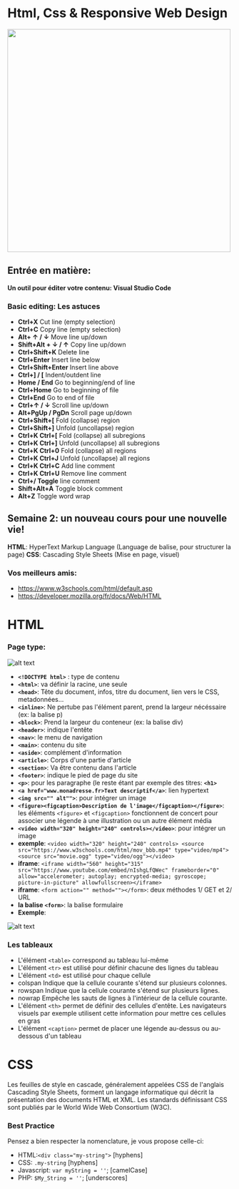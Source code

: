 # Html, Css & Responsive Web Design
<img src="https://r.hswstatic.com/w_907/gif/tesla-cat.jpg"  width="500"/>

## Entrée en matière:
**Un outil pour éditer votre contenu: Visual Studio Code**

### Basic editing: Les astuces

- **Ctrl+X** Cut line (empty selection)
- **Ctrl+C** Copy line (empty selection)
- **Alt+ ↑ / ↓** Move line up/down
- **Shift+Alt + ↓ / ↑** Copy line up/down
- **Ctrl+Shift+K** Delete line
- **Ctrl+Enter** Insert line below
- **Ctrl+Shift+Enter** Insert line above
- **Ctrl+] / [** Indent/outdent line
- **Home / End** Go to beginning/end of line
- **Ctrl+Home** Go to beginning of file
- **Ctrl+End** Go to end of file
- **Ctrl+↑ / ↓** Scroll line up/down
- **Alt+PgUp / PgDn** Scroll page up/down
- **Ctrl+Shift+[** Fold (collapse) region
- **Ctrl+Shift+]** Unfold (uncollapse) region
- **Ctrl+K Ctrl+[** Fold (collapse) all subregions
- **Ctrl+K Ctrl+]** Unfold (uncollapse) all subregions
- **Ctrl+K Ctrl+0** Fold (collapse) all regions
- **Ctrl+K Ctrl+J** Unfold (uncollapse) all regions
- **Ctrl+K Ctrl+C** Add line comment
- **Ctrl+K Ctrl+U** Remove line comment
- **Ctrl+/ Toggle** line comment
- **Shift+Alt+A** Toggle block comment
- **Alt+Z** Toggle word wrap

## Semaine 2: un nouveau cours pour une nouvelle vie!

**HTML**: HyperText Markup Language (Language de balise, pour structurer la page)
**CSS**: Cascading Style Sheets (Mise en page, visuel)

### Vos meilleurs amis:
- https://www.w3schools.com/html/default.asp
- https://developer.mozilla.org/fr/docs/Web/HTML

# **HTML**
### Page type:

![alt text](https://image.noelshack.com/fichiers/2019/11/1/1552294998-capture.png)

- **```<!DOCTYPE html>```** : type de contenu
- **```<html>```**: va définir la racine, une seule
- **```<head>```**: Tête du document, infos, titre du document, lien vers le CSS, metadonnées...
- **```<inline>```**: Ne pertube pas l'élément parent, prend la largeur nécéssaire (ex: la balise p)
- **```<block>```**: Prend la largeur du conteneur (ex: la balise div)
- **```<header>```**: indique l'entête
- **```<nav>```**: le menu de navigation
- **```<main>```**: contenu du site
- **```<aside>```**: complément d'information
- **```<article>```**: Corps d'une partie d'article
- **```<section>```**: Va être contenu dans l'article
- **```<footer>```**: indique le pied de page du site
- **```<p>```**: pour les paragraphe (le reste étant par exemple des titres: **```<h1>```**
- **```<a href="www.monadresse.fr>Text descriptif</a>```**: lien hypertext
- **```<img src="" alt"">```**: pour intégrer un image
- **```<figure><figcaption>Description de l'image</figcaption></figure>```**: les éléments ```<figure>``` et ```<figcaption>``` fonctionnent de concert pour associer une légende à une illustration ou un autre élément média
- **```<video width="320" height="240" controls></video>```**: pour intégrer un image
- **exemple**:  ```<video width="320" height="240" controls> <source src="https://www.w3schools.com/html/mov_bbb.mp4" type="video/mp4"> <source src="movie.ogg" type="video/ogg"></video>```
- **iframe**: ```<iframe width="560" height="315" src="https://www.youtube.com/embed/nIshgLfQWec" frameborder="0" allow="accelerometer; autoplay; encrypted-media; gyroscope; picture-in-picture" allowfullscreen></iframe>```
- **iframe**: ```<form action="" method=""></form>```: deux méthodes 1/ GET et 2/ URL
- **la balise ```<form>```**: la balise formulaire
 - **Exemple**: 
 
![alt text](https://image.noelshack.com/fichiers/2019/11/1/1552313355-capture2.png)


### Les tableaux

- L'élément ``<table>`` correspond au tableau lui-même
- L'élément ``<tr>`` est utilisé pour définir chacune des lignes du tableau
- L'élément ``<td>`` est utilisé pour chaque cellule
- colspan
Indique que la cellule courante s'étend sur plusieurs colonnes.
- rowspan
Indique que la cellule courante s'étend sur plusieurs lignes.
- nowrap
Empêche les sauts de lignes à l'intérieur de la cellule courante.
- L'élément ``<th>`` permet de définir des cellules d'entête. Les navigateurs visuels par exemple utilisent cette information pour mettre ces cellules en gras
- L'élément ``<caption>`` permet de placer une légende au-dessus ou au-dessous d'un tableau 

# **CSS**
Les feuilles de style en cascade, généralement appelées CSS de l'anglais Cascading Style Sheets, forment un langage informatique qui décrit la présentation des documents HTML et XML. Les standards définissant CSS sont publiés par le World Wide Web Consortium (W3C).



### Best Practice

Pensez a bien respecter la nomenclature, je vous propose celle-ci:
- HTML:```<div class="my-string">``` [hyphens]
- CSS: ```.my-string``` [hyphens]
- Javascript: ```var myString = ''```; [camelCase]
- PHP: ```$My_String = ''```; [underscores]


  
